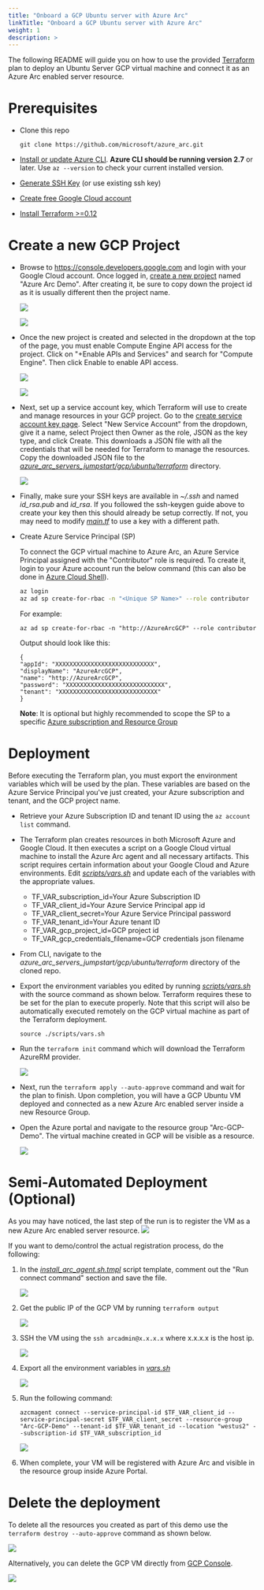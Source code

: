 ```yaml
---
title: "Onboard a GCP Ubuntu server with Azure Arc"
linkTitle: "Onboard a GCP Ubuntu server with Azure Arc"
weight: 1
description: >
---
```


The following README will guide you on how to use the provided [Terraform](https://www.terraform.io/) plan to deploy an Ubuntu Server GCP virtual machine and connect it as an Azure Arc enabled server resource.

# Prerequisites

* Clone this repo

    ```terminal
    git clone https://github.com/microsoft/azure_arc.git
    ```

* [Install or update Azure CLI](https://docs.microsoft.com/en-us/cli/azure/install-azure-cli?view=azure-cli-latest). **Azure CLI should be running version 2.7** or later. Use ```az --version``` to check your current installed version.

* [Generate SSH Key](https://help.github.com/articles/generating-a-new-ssh-key-and-adding-it-to-the-ssh-agent/) (or use existing ssh key) 

* [Create free Google Cloud account]((https://cloud.google.com/free))

* [Install Terraform >=0.12](https://learn.hashicorp.com/terraform/getting-started/install.html)

# Create a new GCP Project

* Browse to https://console.developers.google.com and login with your Google Cloud account. Once logged in, [create a new project](https://cloud.google.com/resource-manager/docs/creating-managing-projects) named "Azure Arc Demo". After creating it, be sure to copy down the project id as it is usually different then the project name.

    ![](./01.png)

    ![](./02.png)

* Once the new project is created and selected in the dropdown at the top of the page, you must enable Compute Engine API access for the project. Click on "+Enable APIs and Services" and search for "Compute Engine". Then click Enable to enable API access.

    ![](./03.png)

    ![](./04.png)

* Next, set up a service account key, which Terraform will use to create and manage resources in your GCP project. Go to the [create service account key page](https://console.cloud.google.com/apis/credentials/serviceaccountkey). Select "New Service Account" from the dropdown, give it a name, select Project then Owner as the role, JSON as the key type, and click Create. This downloads a JSON file with all the credentials that will be needed for Terraform to manage the resources. Copy the downloaded JSON file to the [*azure_arc_servers_jumpstart/gcp/ubuntu/terraform*](../gcp/ubuntu/terraform/) directory.

    ![](./05.png)

* Finally, make sure your SSH keys are available in *~/.ssh* and named *id_rsa.pub* and *id_rsa*. If you followed the ssh-keygen guide above to create your key then this should already be setup correctly. If not, you may need to modify [*main.tf*](./main.tf) to use a key with a different path.

* Create Azure Service Principal (SP)   

    To connect the GCP virtual machine to Azure Arc, an Azure Service Principal assigned with the "Contributor" role is required. To create it, login to your Azure account run the below command (this can also be done in [Azure Cloud Shell](https://shell.azure.com/)). 

    ```bash
    az login
    az ad sp create-for-rbac -n "<Unique SP Name>" --role contributor
    ```

    For example:

    ```az ad sp create-for-rbac -n "http://AzureArcGCP" --role contributor```

    Output should look like this:

    ```
    {
    "appId": "XXXXXXXXXXXXXXXXXXXXXXXXXXXX",
    "displayName": "AzureArcGCP",
    "name": "http://AzureArcGCP",
    "password": "XXXXXXXXXXXXXXXXXXXXXXXXXXXX",
    "tenant": "XXXXXXXXXXXXXXXXXXXXXXXXXXXX"
    }
    ```

    **Note**: It is optional but highly recommended to scope the SP to a specific [Azure subscription and Resource Group](https://docs.microsoft.com/en-us/cli/azure/ad/sp?view=azure-cli-latest)

# Deployment

Before executing the Terraform plan, you must export the environment variables which will be used by the plan. These variables are based on the Azure Service Principal you've just created, your Azure subscription and tenant, and the GCP project name.

* Retrieve your Azure Subscription ID and tenant ID using the ```az account list``` command.

* The Terraform plan creates resources in both Microsoft Azure and Google Cloud. It then executes a script on a Google Cloud virtual machine to install the Azure Arc agent and all necessary artifacts. This script requires certain information about your Google Cloud and Azure environments. Edit [*scripts/vars.sh*](./scripts/vars.sh) and update each of the variables with the appropriate values.
    
    * TF_VAR_subscription_id=Your Azure Subscription ID
    * TF_VAR_client_id=Your Azure Service Principal app id
    * TF_VAR_client_secret=Your Azure Service Principal password
    * TF_VAR_tenant_id=Your Azure tenant ID
    * TF_VAR_gcp_project_id=GCP project id
    * TF_VAR_gcp_credentials_filename=GCP credentials json filename

* From CLI, navigate to the *azure_arc_servers_jumpstart/gcp/ubuntu/terraform* directory of the cloned repo.

* Export the environment variables you edited by running [*scripts/vars.sh*](./scripts/vars.sh) with the source command as shown below. Terraform requires these to be set for the plan to execute properly. Note that this script will also be automatically executed remotely on the GCP virtual machine as part of the Terraform deployment. 

    ```source ./scripts/vars.sh```

* Run the ```terraform init``` command which will download the Terraform AzureRM provider.

    ![](./08.png)

* Next, run the ```terraform apply --auto-approve``` command and wait for the plan to finish. Upon completion, you will have a GCP Ubuntu VM deployed and connected as a new Azure Arc enabled server inside a new Resource Group.

* Open the Azure portal and navigate to the resource group "Arc-GCP-Demo". The virtual machine created in GCP will be visible as a resource.

    ![](./18.png)

# Semi-Automated Deployment (Optional)

As you may have noticed, the last step of the run is to register the VM as a new Azure Arc enabled server resource.
    ![](./10.png)

If you want to demo/control the actual registration process, do the following: 

1. In the [*install_arc_agent.sh.tmpl*](./scripts/install_arc_agent.sh.tmpl) script template, comment out the "Run connect command" section and save the file.

    ![](./11.png)

2. Get the public IP of the GCP VM by running ```terraform output```

    ![](./12.png)

3. SSH the VM using the ```ssh arcadmin@x.x.x.x``` where x.x.x.x is the host ip. 

    ![](./13.png)

4. Export all the environment variables in [*vars.sh*](./scripts/vars.sh)

    ![](./14.png)

5. Run the following command:

    ```azcmagent connect --service-principal-id $TF_VAR_client_id --service-principal-secret $TF_VAR_client_secret --resource-group "Arc-GCP-Demo" --tenant-id $TF_VAR_tenant_id --location "westus2" --subscription-id $TF_VAR_subscription_id```

    ![](./15.png)

6. When complete, your VM will be registered with Azure Arc and visible in the resource group inside Azure Portal.

# Delete the deployment<a name="teardown"></a>

To delete all the resources you created as part of this demo use the ```terraform destroy --auto-approve``` command as shown below.

![](./17.png)

Alternatively, you can delete the GCP VM directly from [GCP Console](https://console.cloud.google.com/compute/instances).

![](./16.png)
